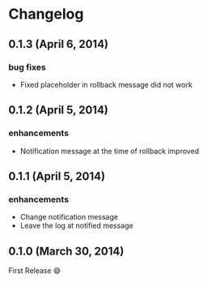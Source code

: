 # Changelog

## 0.1.3 (April 6, 2014)

### bug fixes

* Fixed placeholder in rollback message did not work

## 0.1.2 (April 5, 2014)

### enhancements

* Notification message at the time of rollback improved

## 0.1.1 (April 5, 2014)

### enhancements

* Change notification message
* Leave the log at notified message

## 0.1.0 (March 30, 2014)

First Release :smile: